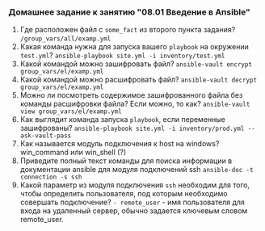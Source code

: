 ### Домашнее задание к занятию "08.01 Введение в Ansible"


1. Где расположен файл с `some_fact` из второго пункта задания?
`/group_vars/all/examp.yml`
2. Какая команда нужна для запуска вашего `playbook` на окружении `test.yml`?
`ansible-playbook site.yml -i inventory/test.yml`
3. Какой командой можно зашифровать файл?
`ansible-vault encrypt group_vars/el/examp.yml`
4. Какой командой можно расшифровать файл?
`ansible-vault decrypt group_vars/el/examp.yml`
5. Можно ли посмотреть содержимое зашифрованного файла без команды расшифровки файла? Если можно, то как?
`ansible-vault view group_vars/el/examp.yml`
6. Как выглядит команда запуска `playbook`, если переменные зашифрованы?
`ansible-playbook site.yml -i inventory/prod.yml --ask-vault-pass`
7. Как называется модуль подключения к host на windows?
win_command или win_shell (?)
8. Приведите полный текст команды для поиска информации в документации ansible для модуля подключений ssh
`ansible-doc -t connection -s ssh`
9. Какой параметр из модуля подключения `ssh` необходим для того, чтобы определить пользователя, под которым необходимо совершать подключение?
`- remote_user` - имя пользователя для входа на удаленный сервер, обычно задается ключевым словом remote_user.

